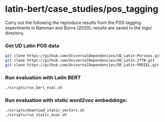 # latin-bert/case\_studies/pos_tagging

Carry out the following the reproduce results from the POS tagging experiments in Bamman and Burns (2020); results are saved to the logs/ directory.

### Get UD Latin POS data

```sh
git clone https://github.com/UniversalDependencies/UD_Latin-Perseus.git
git clone https://github.com/UniversalDependencies/UD_Latin-ITTB.git
git clone https://github.com/UniversalDependencies/UD_Latin-PROIEL.git
```

### Run evaluation with Latin BERT

```sh
./scripts/run_bert_eval.sh
```

### Run evaluation with static word2vec embeddings:

```sh
./scripts/download_static_vectors.sh
./scripts/run_static_eval.sh
```